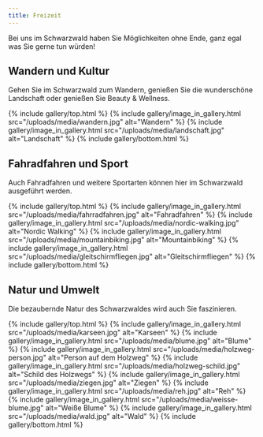 ```yaml
---
title: Freizeit
---
```


Bei uns im Schwarzwald haben Sie Möglichkeiten ohne Ende, ganz egal was Sie gerne tun würden!

## Wandern und Kultur

Gehen Sie im Schwarzwald zum Wandern, genießen Sie die wunderschöne Landschaft oder genießen Sie Beauty & Wellness.

{% include gallery/top.html %}
{% include gallery/image_in_gallery.html                                                 src="/uploads/media/wandern.jpg"
    alt="Wandern"
%}
{% include gallery/image_in_gallery.html                                                 src="/uploads/media/landschaft.jpg"
    alt="Landschaft"
%}
{% include gallery/bottom.html %}

## Fahradfahren und Sport

Auch Fahradfahren und weitere Sportarten können hier im Schwarzwald ausgeführt werden.

{% include gallery/top.html %}
{% include gallery/image_in_gallery.html                                                 src="/uploads/media/fahrradfahren.jpg"
    alt="Fahradfahren"
%}
{% include gallery/image_in_gallery.html                                                 src="/uploads/media/nordic-walking.jpg"
    alt="Nordic Walking"
%}
{% include gallery/image_in_gallery.html                                                 src="/uploads/media/mountainbiking.jpg"
    alt="Mountainbiking"
%}
{% include gallery/image_in_gallery.html                                                 src="/uploads/media/gleitschirmfliegen.jpg"
    alt="Gleitschirmfliegen"
%}
{% include gallery/bottom.html %}

## Natur und Umwelt

Die bezaubernde Natur des Schwarzwaldes wird auch Sie faszinieren.

{% include gallery/top.html %}
{% include gallery/image_in_gallery.html                                                 src="/uploads/media/karseen.jpg"
    alt="Karseen"
%}
{% include gallery/image_in_gallery.html                                                 src="/uploads/media/blume.jpg"
    alt="Blume"
%}
{% include gallery/image_in_gallery.html                                                 src="/uploads/media/holzweg-person.jpg"
    alt="Person auf dem Holzweg"
%}
{% include gallery/image_in_gallery.html                                                 src="/uploads/media/holzweg-schild.jpg"
    alt="Schild des Holzwegs"
%}
{% include gallery/image_in_gallery.html                                                 src="/uploads/media/ziegen.jpg"
    alt="Ziegen"
%}
{% include gallery/image_in_gallery.html                                                 src="/uploads/media/reh.jpg"
    alt="Reh"
%}
{% include gallery/image_in_gallery.html                                                 src="/uploads/media/weisse-blume.jpg"
    alt="Weiße Blume"
%}
{% include gallery/image_in_gallery.html                                                 src="/uploads/media/wald.jpg"
    alt="Wald"
%}
{% include gallery/bottom.html %}
